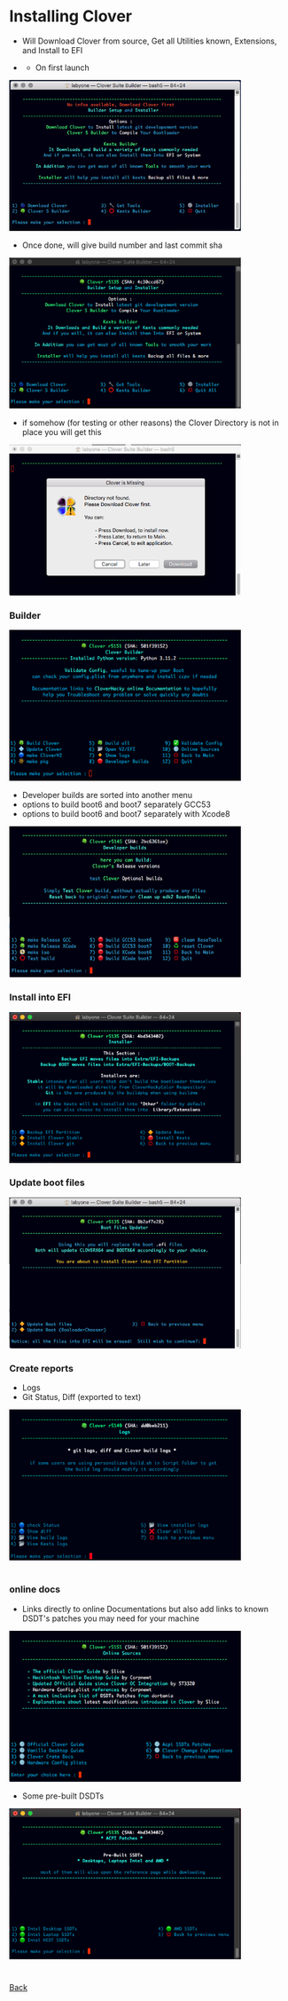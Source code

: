 # Installing Clover

- Will Download Clover from source, Get all Utilities known, Extensions, and Install to EFI

- - On first launch
<img src="images/GetClover.png" width="418" height="272">

- Once done, will give build number and last commit sha
<img src="images/setup.png" width="418" height="272">

- if somehow (for testing or other reasons) the Clover Directory is not in place you will get this

<img src="images/NoDir.png" width="418" height="272">


### Builder

<img src="images/builder.png" width="418" height="272">

- Developer builds are sorted into another menu
- options to build boot6 and boot7 separately GCC53
- options to build boot6 and boot7 separately with Xcode8

<img src="images/DevBuilds.png" width="418" height="272">

### Install into EFI

<img src="images/EFInst.png" width="418" height="272">

### Update boot files

<img src="images/CLUpdt.png" width="418" height="272">

### Create reports

- Logs
- Git Status, Diff (exported to text)

<img src="images/logs.png" width="418" height="272">

#
### online docs

- Links directly to online Documentations but also add links to known DSDT's patches you may need for your machine

<img src="images/DOCS.png" width="418" height="272">

- Some pre-built DSDTs

<img src="images/ACPIpa.png" width="418" height="272">

#
[Back](https://github.com/LAbyOne/Clover-Suite-Builder)
